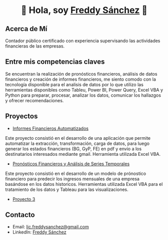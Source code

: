 <div align="center">
<h1 align="center">👋 Hola, soy <a href="https://aristi.dev">Freddy Sánchez</a> 👋</h1>
</div>

## Acerca de Mí
<p>Contador público certificado con experiencia supervisando las actividades financieras de las empresas.</p>

## Entre mis competencias claves
<p>Se encuentran la realización de pronósticos financieros, análisis de datos financieros y creación de informes financieros, 
me siento comodo con la tecnología disponible para el analisis de datos por lo que utilizo las herramientas disponibles como 
Tableu, Power BI, Power Query, Excel VBA y Python  para preparar, procesar, analizar los datos, comunicar los hallazgos y 
ofrecer recomendaciones.</p>

## Proyectos
- [Informes Financieros Automatizados](#)
<p>Este proyecto consistió en el desarrollo de una aplicación que permite automatizar la extracción, transformación, carga de datos, para luego generar los estados financieros (BG, GyP, FE) en pdf y envio a los destinatarios interesados mediante gmail. Herramienta utilizada Excel VBA.</p>

- [Pronósticos Financieros y Análisis de Series Temporales](#)
<p>Este proyecto consistió en el desarrollo de un modelo de prónostico financiero para predecir los ingresos mensuales de una empresa basándose en los datos historicos. Herramientas utilizada Excel VBA para el tratamiento de los datos y Tableau para las visualizaciones.</p>

- [Proyecto 3](#)

## Contacto
- Email: lic.freddysanchez@gmail.com
- LinkedIn: [Freddy Sánchez](https://www.linkedin.com/in/freddysanchezaguero)
